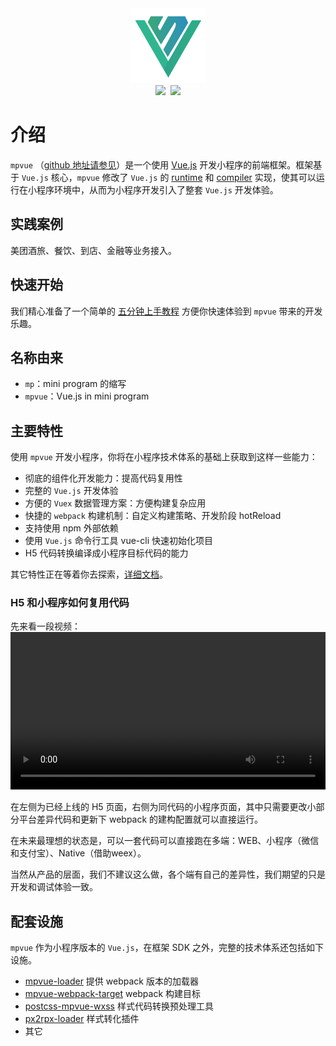 <script crossorigin="anonymous" src="//www.dpfile.com/app/owl/static/owl_1.5.28.js"></script>
<script>
Owl.start({
    project: 'mpvue-doc',
    pageUrl: 'index'
})
</script>
<center><img src="assets/logo.png" width="120"></center>
<center><img src="https://img.shields.io/npm/v/mpvue.svg?style=flat"> &nbsp;<img src="https://img.shields.io/npm/dm/mpvue.svg?style=flat"></center>

# 介绍

`mpvue` （[github 地址请参见](https://github.com/Meituan-Dianping/mpvue)）是一个使用 [Vue.js](https://vuejs.org) 开发小程序的前端框架。框架基于 `Vue.js` 核心，`mpvue` 修改了 `Vue.js` 的 [runtime](/mpvue) 和 [compiler](/mpvue-template-compiler) 实现，使其可以运行在小程序环境中，从而为小程序开发引入了整套 `Vue.js` 开发体验。

## 实践案例

美团酒旅、餐饮、到店、金融等业务接入。

## 快速开始

我们精心准备了一个简单的 [五分钟上手教程](./mpvue/quickstart) 方便你快速体验到 `mpvue` 带来的开发乐趣。

## 名称由来
- `mp`：mini program 的缩写
- `mpvue`：Vue.js in mini program

## 主要特性
使用 `mpvue` 开发小程序，你将在小程序技术体系的基础上获取到这样一些能力：

- 彻底的组件化开发能力：提高代码复用性
- 完整的 `Vue.js` 开发体验
- 方便的 `Vuex` 数据管理方案：方便构建复杂应用
- 快捷的 `webpack` 构建机制：自定义构建策略、开发阶段 hotReload
- 支持使用 npm 外部依赖
- 使用 `Vue.js` 命令行工具 vue-cli 快速初始化项目
- H5 代码转换编译成小程序目标代码的能力

其它特性正在等着你去探索，[详细文档](./mpvue)。

### H5 和小程序如何复用代码
先来看一段视频：
<video src="./assets/20170810-022809-HD.mp4" width="100%" height="auto" controls="controls"></video>

在左侧为已经上线的 H5 页面，右侧为同代码的小程序页面，其中只需要更改小部分平台差异代码和更新下 webpack 的建构配置就可以直接运行。

在未来最理想的状态是，可以一套代码可以直接跑在多端：WEB、小程序（微信和支付宝）、Native（借助weex）。

当然从产品的层面，我们不建议这么做，各个端有自己的差异性，我们期望的只是开发和调试体验一致。

## 配套设施
`mpvue` 作为小程序版本的 `Vue.js`，在框架 SDK 之外，完整的技术体系还包括如下设施。

- [mpvue-loader](/build/mpvue-loader) 提供 webpack 版本的加载器
- [mpvue-webpack-target](/build/mpvue-webpack-target) webpack 构建目标
- [postcss-mpvue-wxss](/build/postcss-mpvue-wxss) 样式代码转换预处理工具
- [px2rpx-loader](/build/px2rpx-loader) 样式转化插件
- 其它


